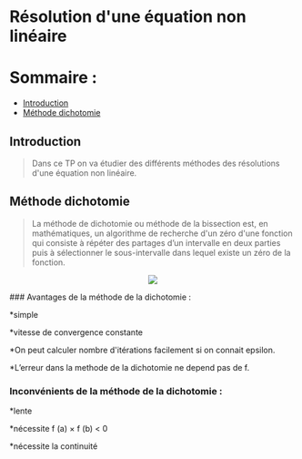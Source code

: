 # Résolution d'une équation non linéaire
# Sommaire :
 - [Introduction](#introduction)
 - [Méthode dichotomie](#méthode-dichotomie)

## Introduction 
> Dans ce TP on va étudier des différents méthodes des résolutions d'une équation non linéaire.
## Méthode dichotomie
> La méthode de dichotomie ou méthode de la bissection est, en mathématiques, un algorithme de recherche d'un zéro d'une fonction qui consiste à répéter des partages d’un intervalle en deux parties puis à sélectionner le sous-intervalle dans lequel existe un zéro de la fonction.

<p align="center"><img  src="méthode de dichotomie.png"/></p>
### Avantages de la méthode de la dichotomie :

*simple

*vitesse de convergence constante

*On peut calculer nombre d'itérations facilement si on connait epsilon.

*L’erreur dans la methode de la dichotomie ne depend pas de f.

### Inconvénients de la méthode de la dichotomie :

*lente

*nécessite f (a) × f (b) < 0

*nécessite la continuité

